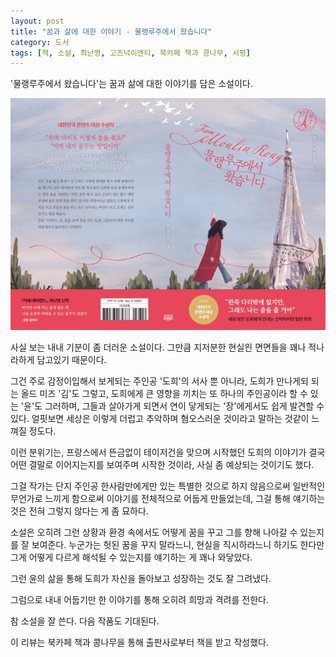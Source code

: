 ```yaml
---
layout: post
title: "꿈과 삶에 대한 이야기 - 물랭루주에서 왔습니다"
category: 도서
tags: [책, 소설, 최난영, 고즈넉이엔티, 북카페 책과 콩나무, 서평]
---
```


'물랭루주에서 왔습니다'는
꿈과 삶에 대한 이야기를 담은 소설이다.

![표지](/images/from-moulin-rouge-book-h480.jpg)

사실 보는 내내 기분이 좀 더러운 소설이다.
그만큼 지저분한 현실읜 면면들을 꽤나 적나라하게 담고있기 때문이다.

그건 주로 감정이입해서 보게되는 주인공 '도희'의 서사 뿐 아니라,
도희가 만나게되 되는 올드 미즈 '김'도 그렇고,
도희에게 큰 영향을 끼치는 또 하나의 주인공이라 할 수 있는 '윤'도 그러하며,
그들과 살아가게 되면서 연이 닿게되는 '장'에게서도 쉽게 발견할 수 있다.
얼핏보면 세상은 이렇게 더럽고 추악하며 혐오스러운 것이라고 말하는 것같이 느껴질 정도다.

이런 분위기는,
프랑스에서 뜬금없이 테이저건을 맞으며 시작했던
도희의 이야기가 결국 어떤 결말로 이어지는지를 보여주며 시작한 것이라,
사실 좀 예상되는 것이기도 했다.

그걸 작가는 단지 주인공 한사람만에게만 있는
특별한 것으로 하지 않음으로써
일반적인 무언가로 느끼게 함으로써
이야기를 전체적으로 어둡게 만들었는데,
그걸 통해 얘기하는 것은 전혀 그렇지 않다는 게 좀 묘하다.

소설은 오히려 그런 상황과 환경 속에서도
어떻게 꿈을 꾸고 그를 향해 나아갈 수 있는지를 잘 보여준다.
누군가는 헛된 꿈을 꾸지 말라느니, 현실을 직시하라느니 하기도 한다만
그게 어떻게 다르게 해석될 수 있는지를 얘기하는 게 꽤나 와닿았다.

그런 윤의 삶을 통해 도희가 자신을 돌아보고 성장하는 것도 잘 그려냈다.

그럼으로 내내 어둡기만 한 이야기를 통해
오히려 희망과 격려를 전한다.

참 소설을 잘 쓴다.
다음 작품도 기대된다.



<div class="im im-info">
이 리뷰는 북카페 책과 콩나무을 통해 출판사로부터 책을 받고 작성했다.
</div>
